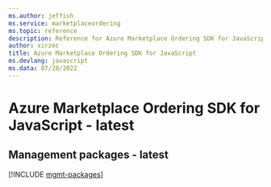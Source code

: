 ```yaml
---
ms.author: jeffish
ms.service: marketplaceordering
ms.topic: reference
description: Reference for Azure Marketplace Ordering SDK for JavaScript
author: xirzec
title: Azure Marketplace Ordering SDK for JavaScript
ms.devlang: javascript
ms.data: 07/28/2022
---
```

# Azure Marketplace Ordering SDK for JavaScript - latest

## Management packages - latest
[!INCLUDE [mgmt-packages](marketplace-ordering-mgmt-index.md)]